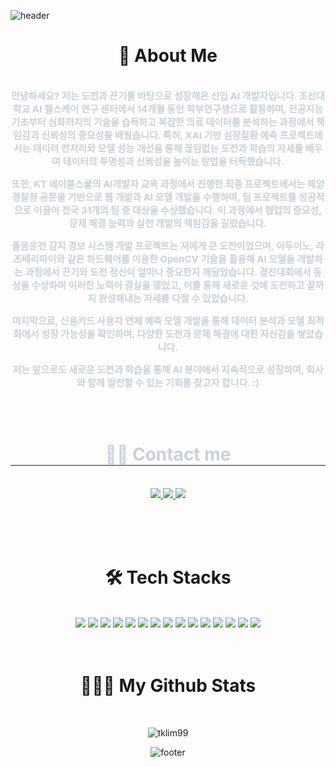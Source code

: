 ![header](https://capsule-render.vercel.app/api?type=slice&color=gradient&customColorList=27&height=200&section=header&text=WELCOME&fontColor=ffffff&fontSize=70&rotate=13&animation=fadeIn&reversal=false&fontAlign=75&fontAlignY=25&desc=%20This%20is%20Taekyung's%20Github&desczSize=24&FontSize=50&descAlign=81&descAlignY=43)

<h1 align="center">📄 About Me</h1> <br>
  <div style="font-weight: 700; font-size: 15px; text-align: center; color: #c9d1d9;"> 안녕하세요? 저는 도전과 끈기를 바탕으로 성장해온 신입 AI 개발자입니다. 조선대학교 AI 헬스케어 연구 센터에서 14개월 동안 학부연구생으로 활동하며, 인공지능 기초부터 심화까지의 기술을 습득하고 복잡한 의료 데이터를 분석하는 과정에서 책임감과 신뢰성의 중요성을 배웠습니다. 특히, XAI 기반 심장질환 예측 프로젝트에서는 데이터 전처리와 모델 성능 개선을 통해 끊임없는 도전과 학습의 자세를 배우며 데이터의 투명성과 신뢰성을 높이는 방법을 터득했습니다.

또한, KT 에이블스쿨의 AI개발자 교육 과정에서 진행한 최종 프로젝트에서는 해양경찰청 공문을 기반으로 웹 개발과 AI 모델 개발을 수행하며, 팀 프로젝트를 성공적으로 이끌어 전국 31개의 팀 중 대상을 수상했습니다. 이 과정에서 협업의 중요성, 문제 해결 능력과 실전 개발의 책임감을 길렀습니다.

졸음운전 감지 경보 시스템 개발 프로젝트는 저에게 큰 도전이었으며, 아두이노, 라즈베리파이와 같은 하드웨어를 이용한 OpenCV 기술을 활용해 AI 모델을 개발하는 과정에서 끈기와 도전 정신이 얼마나 중요한지 깨달았습니다. 경진대회에서 동상을 수상하며 이러한 노력이 결실을 맺었고, 이를 통해 새로운 것에 도전하고 끝까지 완성해내는 자세를 다질 수 있었습니다.

마지막으로, 신용카드 사용자 연체 예측 모델 개발을 통해 데이터 분석과 모델 최적화에서 성장 가능성을 확인하며, 다양한 도전과 문제 해결에 대한 자신감을 쌓았습니다.

저는 앞으로도 새로운 도전과 학습을 통해 AI 분야에서 지속적으로 성장하며, 회사와 함께 발전할 수 있는 기회를 찾고자 합니다. :)
</div>

<br><br>

 <div align= "center">
    <h1 style="border-bottom: 1px solid #21262d; color: #c9d1d9;"> 🧑‍💻 Contact me </h1>
   <br>
    <div align= "center"> <a href=mailto:devtklim99@gmail.com> <img src="https://img.shields.io/badge/Gmail-EA4335?style=for-the-badge&logo=Gmail&logoColor=white&link=mailto:devtklim99@gmail.com"> </a>
      <a href=https://flawless-taste-159.notion.site/Portfolio-2e9631b8fa3e402893399f6177c3b0d4> <img src="https://img.shields.io/badge/Notion-000000?style=for-the-badge&logo=Notion&logoColor=white&link=https://flawless-taste-159.notion.site/Portfolio-2e9631b8fa3e402893399f6177c3b0d4"> </a>
         <a href=https://www.instagram.com/tkxgz/> <img src="https://img.shields.io/badge/Instagram-E4405F?style=for-the-badge&logo=Instagram&logoColor=white&link=https://www.instagram.com/tkxgz/"> </a>
          </div>
            <br> 

<br><br>

<h1 align="center">🛠 Tech Stacks</h1>
  <br>
 <div style="margin: 0 auto; text-align: center;" align= "center"> 
          <img src="https://img.shields.io/badge/Python-3776AB?style=for-the-badge&logo=Python&logoColor=white">
          <img src="https://img.shields.io/badge/Numpy-013243?style=for-the-badge&logo=Numpy&logoColor=white">
         <img src="https://img.shields.io/badge/Pandas-150458?style=for-the-badge&logo=Pandas&logoColor=white">
         <img src="https://img.shields.io/badge/Matplotlib-007ACC?style=for-the-badge&logo=Matplotlib&logoColor=white">
         <img src="https://img.shields.io/badge/Seaborn-3776AB?style=for-the-badge&logo=Seaborn&logoColor=white"> 
         <img src="https://img.shields.io/badge/scikit--learn-%23F7931E.svg?style=for-the-badge&logo=scikit-learn&logoColor=white">
         <img src="https://img.shields.io/badge/PyTorch-%23EE4C2C.svg?style=for-the-badge&logo=PyTorch&logoColor=white">
         <img src="https://img.shields.io/badge/Keras-D00000?style=for-the-badge&logo=Keras&logoColor=white">
         <img src="https://img.shields.io/badge/Tensorflow-FF6F00?style=for-the-badge&logo=Tensorflow&logoColor=white">
         <img src="https://img.shields.io/badge/opencv-%23white.svg?style=for-the-badge&logo=opencv&logoColor=white">
         <img src="https://img.shields.io/badge/chatbot-0066FF?style=for-the-badge&logo=chatbot&logoColor=white">
         <img src="https://img.shields.io/badge/LLM-3A3A3A?style=for-the-badge&logoColor=white">
         <img src="https://img.shields.io/badge/OpenAI-412991?style=for-the-badge&logo=OpenAI&logoColor=white">
         <img src="https://img.shields.io/badge/GitHub-181717?style=for-the-badge&logo=github&logoColor=white">
         <img src="https://img.shields.io/badge/Git-F05032?style=for-the-badge&logo=Git&logoColor=white">
          <br/></div>
<br><br>

<h1 align="center">🧑🏻‍💻 My Github Stats</h1>
<br>
<div align="center">
<p><img src="https://github-readme-stats.vercel.app/api?username=tklim99&show_icons=true&theme=dracula" alt="tklim99" /></p>
</div>


![footer](https://capsule-render.vercel.app/api?type=slice&color=gradient&customColorList=27&height=150&section=footer)
